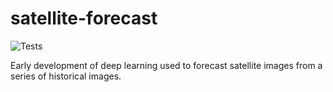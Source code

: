 # satellite-forecast

![Tests](https://github.com/jmlazaro25/satellite-forecast/actions/workflows/tests.yml/badge.svg)

Early development of deep learning used to forecast satellite images from a series of historical images.
